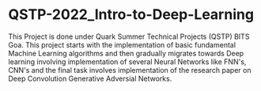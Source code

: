 # QSTP-2022_Intro-to-Deep-Learning
This Project is done under Quark Summer Technical Projects (QSTP) BITS Goa. This project starts with the implementation of basic fundamental Machine Learning algorithms and then gradually migrates towards Deep learning involving implementation of several Neural Networks like FNN's, CNN's and the final task involves implementation of the research paper on Deep Convolution Generative Adversial Networks.
